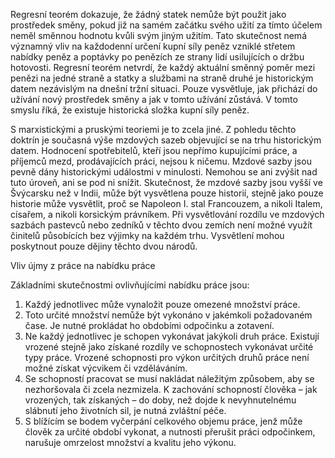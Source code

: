 Regresní teorém dokazuje, že žádný statek nemůže být použit jako prostředek směny, pokud již na samém začátku svého užití za tímto účelem neměl směnnou hodnotu kvůli svým jiným užitím. Tato skutečnost nemá významný vliv na každodenní určení kupní síly peněz vzniklé střetem nabídky peněz a poptávky po penězích ze strany lidí usilujících o držbu hotovosti. Regresní teorém netvrdí, že každý aktuální směnný poměr mezi penězi na jedné straně a statky a službami na straně druhé je historickým datem nezávislým na dnešní tržní situaci. Pouze vysvětluje, jak přichází do užívání nový prostředek směny a jak v tomto užívání zůstává. V tomto smyslu říká, že existuje historická složka kupní síly peněz.

S marxistickými a pruskými teoriemi je to zcela jiné. Z pohledu těchto doktrín je současná výše mzdových sazeb objevující se na trhu historickým datem. Hodnocení spotřebitelů, kteří jsou nepřímo kupujícími práce, a příjemců mezd, prodávajících práci, nejsou k ničemu. Mzdové sazby jsou pevně dány historickými událostmi v minulosti. Nemohou se ani zvýšit nad tuto úroveň, ani se pod ni snížit. Skutečnost, že mzdové sazby jsou vyšší ve Švýcarsku než v Indii, může být vysvětlena pouze historií, stejně jako pouze historie může vysvětlit, proč se Napoleon I. stal Francouzem, a nikoli Italem, císařem, a nikoli korsickým právníkem. Při vysvětlování rozdílu ve mzdových sazbách pastevců nebo zedníků v těchto dvou zemích není možné využít činitelů působících bez výjimky na každém trhu. Vysvětlení mohou poskytnout pouze dějiny těchto dvou národů.

Vliv újmy z práce na nabídku práce

Základními skutečnostmi ovlivňujícími nabídku práce jsou:

1. Každý jednotlivec může vynaložit pouze omezené množství práce.
2. Toto určité množství nemůže být vykonáno v jakémkoli požadovaném čase. Je nutné prokládat ho obdobími odpočinku a zotavení.
3. Ne každý jednotlivec je schopen vykonávat jakýkoli druh práce. Existují vrozené stejně jako získané rozdíly ve schopnostech vykonávat určité typy práce. Vrozené schopnosti pro výkon určitých druhů práce není možné získat výcvikem či vzděláváním.
4. Se schopností pracovat se musí nakládat náležitým způsobem, aby se nezhoršovala či zcela nezmizela. K zachování schopností člověka – jak vrozených, tak získaných – do doby, než dojde k nevyhnutelnému slábnutí jeho životních sil, je nutná zvláštní péče.
5. S blížícím se bodem vyčerpání celkového objemu práce, jenž může člověk za určité období vykonat, a nutnosti přerušit práci odpočinkem, narušuje omrzelost množství a kvalitu jeho výkonu.
